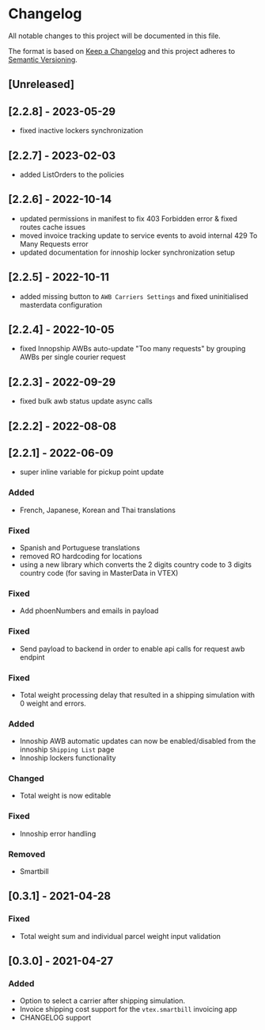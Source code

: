 # Changelog

All notable changes to this project will be documented in this file.

The format is based on [Keep a Changelog](http://keepachangelog.com/en/1.0.0/)
and this project adheres to [Semantic Versioning](http://semver.org/spec/v2.0.0.html).

## [Unreleased]

## [2.2.8] - 2023-05-29
- fixed inactive lockers synchronization

## [2.2.7] - 2023-02-03
- added ListOrders to the policies
## [2.2.6] - 2022-10-14
- updated permissions in manifest to fix 403 Forbidden error & fixed routes cache issues
- moved invoice tracking update to service events to avoid internal 429 To Many Requests error
- updated documentation for innoship locker synchronization setup

## [2.2.5] - 2022-10-11
- added missing button to `AWB Carriers Settings` and fixed uninitialised masterdata configuration

## [2.2.4] - 2022-10-05
- fixed Innopship AWBs auto-update "Too many requests" by grouping AWBs per single courier request

## [2.2.3] - 2022-09-29
- fixed bulk awb status update async calls

## [2.2.2] - 2022-08-08

## [2.2.1] - 2022-06-09
- super inline variable for pickup point update

### Added
- French, Japanese, Korean and Thai translations

### Fixed
- Spanish and Portuguese translations
- removed RO hardcoding for locations
- using a new library which converts the 2 digits country code to 3 digits country code (for saving in MasterData in VTEX)

### Fixed
- Add phoenNumbers and emails in payload

### Fixed 
- Send payload to backend in order to enable api calls for request awb endpint

### Fixed
- Total weight processing delay that resulted in a shipping simulation with 0 weight and errors.
### Added
- Innoship AWB automatic updates can now be enabled/disabled from the innoship `Shipping List` page
- Innoship lockers functionality
### Changed
- Total weight is now editable
### Fixed
- Innoship error handling
### Removed
- Smartbill

## [0.3.1] - 2021-04-28
### Fixed
- Total weight sum and individual parcel weight input validation

## [0.3.0] - 2021-04-27
### Added
- Option to select a carrier after shipping simulation.
- Invoice shipping cost support for the `vtex.smartbill` invoicing app
- CHANGELOG support
